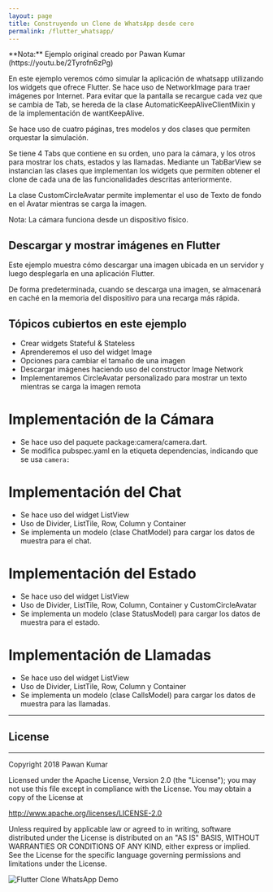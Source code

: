 ```yaml
---
layout: page
title: Construyendo un Clone de WhatsApp desde cero
permalink: /flutter_whatsapp/
---
```

<aside class="alert alert-info" markdown="1">
**Nota:** Ejemplo original creado por Pawan Kumar (https://youtu.be/2Tyrofn6zPg)
</aside>

En este ejemplo veremos cómo simular la aplicación de whatsapp utilizando los widgets que ofrece Flutter. Se hace uso de NetworkImage para traer imágenes por Internet. Para evitar que la pantalla se recargue cada vez que se cambia de Tab, se hereda de la clase AutomaticKeepAliveClientMixin y de la implementación de wantKeepAlive. 

Se hace uso de cuatro páginas, tres modelos y dos clases que permiten orquestar la simulación.

Se tiene 4 Tabs que contiene en su orden, uno para la cámara, y los otros para mostrar los chats, estados y las llamadas. Mediante un TabBarView se instancian las clases que implementan los widgets que permiten obtener el clone de cada una de las funcionalidades descritas anteriormente. 

La clase CustomCircleAvatar permite implementar el uso de Texto de fondo en el Avatar mientras se carga la imagen. 

Nota: La cámara funciona desde un dispositivo físico. 

## Descargar y mostrar imágenes en Flutter 

Este ejemplo muestra cómo descargar una imagen ubicada en un servidor y luego desplegarla en una aplicación Flutter.

De forma predeterminada, cuando se descarga una imagen, se almacenará en caché en la memoria del dispositivo para una recarga más rápida.

## Tópicos cubiertos en este ejemplo
* Crear widgets Stateful & Stateless
* Aprenderemos el uso del widget Image
* Opciones para cambiar el tamaño de una imagen
* Descargar imágenes haciendo uso del constructor Image Network
* Implementaremos CircleAvatar personalizado para mostrar un texto mientras se carga la imagen remota

# Implementación de la Cámara
* Se hace uso del paquete package:camera/camera.dart. 
* Se modifica pubspec.yaml en la etiqueta dependencias, indicando que se usa `camera:`

# Implementación del Chat
* Se hace uso del widget ListView
* Uso de Divider, ListTile, Row, Column y Container 
* Se implementa un modelo (clase ChatModel) para cargar los datos de muestra para el chat.  

# Implementación del Estado
* Se hace uso del widget ListView
* Uso de Divider, ListTile, Row, Column, Container y CustomCircleAvatar
* Se implementa un modelo (clase StatusModel) para cargar los datos de muestra para el estado.  

# Implementación de Llamadas
* Se hace uso del widget ListView
* Uso de Divider, ListTile, Row, Column y Container 
* Se implementa un modelo (clase CallsModel) para cargar los datos de muestra para las llamadas.  
---
## License
---
<aside class="alert alert-info" markdown="1">
Copyright 2018 Pawan Kumar

Licensed under the Apache License, Version 2.0 (the "License");
you may not use this file except in compliance with the License.
You may obtain a copy of the License at

   http://www.apache.org/licenses/LICENSE-2.0

Unless required by applicable law or agreed to in writing, software
distributed under the License is distributed on an "AS IS" BASIS,
WITHOUT WARRANTIES OR CONDITIONS OF ANY KIND, either express or implied.
See the License for the specific language governing permissions and
limitations under the License.
</aside>

![Flutter Clone WhatsApp Demo](https://github.com/flutter-es/ejemplos/blob/master/flutter_whatsapp/images/clone_whatsapp.gif)
